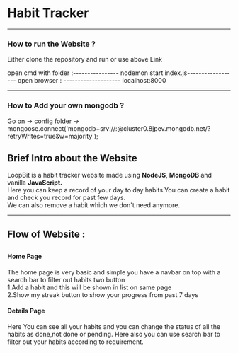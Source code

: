 <h1>Habit Tracker</h1>
<hr>
<h3> How to run the Website ?</h3>
<p>Either clone the repository and run or use above Link</p>
 open cmd with folder :----------------
 nodemon start index.js------------------
 open browser : --------------------
 localhost:8000
<hr>
<h3> How to Add  your  own mongodb ?</h3>
Go on -> config folder ->  
mongoose.connect('mongodb+srv://<username>:<password>@cluster0.8jpev.mongodb.net/<dbname>?retryWrites=true&w=majority');
<h2> Brief Intro about the Website</h2>
<p>
LoopBit is a habit tracker website made using <b>NodeJS</b>, <b>MongoDB</b> and vanilla <b>JavaScript.</b><br> Here you can keep a record of your day to day habits.You can create a habit and check you record for past few days.<br>
We can also remove a habit which we don't need anymore.
</p>
<hr>
<h2> Flow of Website : <h2>
<h4>
Home Page
</h4>
<p>
The home page is very basic and simple you have a  navbar on top with a search bar to filter out habits two button<br>
1.Add a habit and this will be shown in list on same page<br>
2.Show my streak button to show your progress from past 7 days
</p>
<h4>
Details Page
</h4>
<p>
Here You can see all your habits and you can change the status of all the habits as done,not done or pending.
Here also you can use search bar to filter out your habits according to requirement.
</p>


</p>
